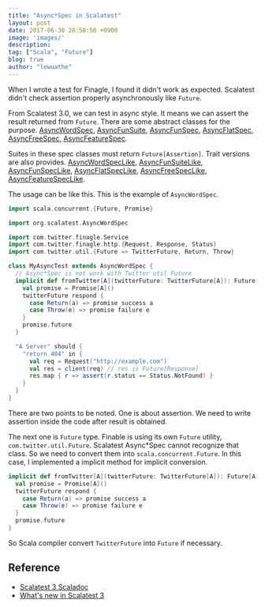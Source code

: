 ```yaml
---
title: "Async*Spec in Scalatest"
layout: post
date: 2017-06-30 20:58:58 +0900
image: 'images/'
description:
tag: ["Scala", "Future"]
blog: true
author: "lewuathe"
---
```


When I wrote a test for Finagle, I found it didn't work as expected. Scalatest didn't check assertion properly asynchronously like `Future`.

From Scalatest 3.0, we can test in async style. It means we can assert the result returned from `Future`. There are some abstract classes for the purpose. [AsyncWordSpec](http://doc.scalatest.org/3.0.0/index.html#org.scalatest.AsyncWordSpec), [AsyncFunSuite](http://doc.scalatest.org/3.0.0/index.html#org.scalatest.AsyncFunSuite), [AsyncFunSpec](http://doc.scalatest.org/3.0.0/index.html#org.scalatest.AsyncFunSpec),
[AsyncFlatSpec](http://doc.scalatest.org/3.0.0/index.html#org.scalatest.AsyncFlatSpec),
[AsyncFreeSpec](http://doc.scalatest.org/3.0.0/index.html#org.scalatest.AsyncFreeSpec),
[AsyncFeatureSpec](http://doc.scalatest.org/3.0.0/index.html#org.scalatest.AsyncFeatureSpec).

Suites in these spec classes must return `Future[Assertion]`. Trait versions are also provides.
[AsyncWordSpecLike](http://doc.scalatest.org/3.0.0/index.html#org.scalatest.AsyncWordSpecLike), [AsyncFunSuiteLike](http://doc.scalatest.org/3.0.0/index.html#org.scalatest.AsyncFunSuiteLike), [AsyncFunSpecLike](http://doc.scalatest.org/3.0.0/index.html#org.scalatest.AsyncFunSpecLike),
[AsyncFlatSpecLike](http://doc.scalatest.org/3.0.0/index.html#org.scalatest.AsyncFlatSpecLike),
[AsyncFreeSpecLike](http://doc.scalatest.org/3.0.0/index.html#org.scalatest.AsyncFreeSpecLike),
[AsyncFeatureSpecLike](http://doc.scalatest.org/3.0.0/index.html#org.scalatest.AsyncFeatureSpecLike).

The usage can be like this. This is the example of `AsyncWordSpec`.

```scala
import scala.concurrent.{Future, Promise}

import org.scalatest.AsyncWordSpec

import com.twitter.finagle.Service
import com.twitter.finagle.http.{Request, Response, Status}
import com.twitter.util.{Future => TwitterFuture, Return, Throw}

class MyAsyncTest extends AsyncWordSpec {
  // Async*Spec is not work with Twitter util Future
  implicit def fromTwitter[A](twitterFuture: TwitterFuture[A]): Future[A] = {
    val promise = Promise[A]()
    twitterFuture respond {
      case Return(a) => promise success a
      case Throw(e) => promise failure e
    }
    promise.future
  }

  "A Server" should {
    "return 404" in {
      val req = Request("http://example.com")
      val res = client(req) // res is Future[Response]
      res.map { r => assert(r.status == Status.NotFound) }
    }
  }
}
```

There are two points to be noted. One is about assertion. We need to write assertion inside the code after result is obtained.

The next one is `Future` type. Finable is using its own `Future` utility, `com.twitter.util.Future`. Scalatest Async*Spec cannot recognize that class. So we need to convert them into `scala.concurrent.Future`. In this case, I implemented a implicit method for implicit conversion.

```scala
implicit def fromTwitter[A](twitterFuture: TwitterFuture[A]): Future[A] = {
  val promise = Promise[A]()
  twitterFuture respond {
    case Return(a) => promise success a
    case Throw(e) => promise failure e
  }
  promise.future
}
```

So Scala compiler convert `TwitterFuture` into `Future` if necessary.

## Reference

* [Scalatest 3 Scaladoc](http://doc.scalatest.org/3.0.0/index.html#package)
* [What's new in Scalatest 3](http://tudorzgureanu.com/whats-new-in-scalatest-3/)
